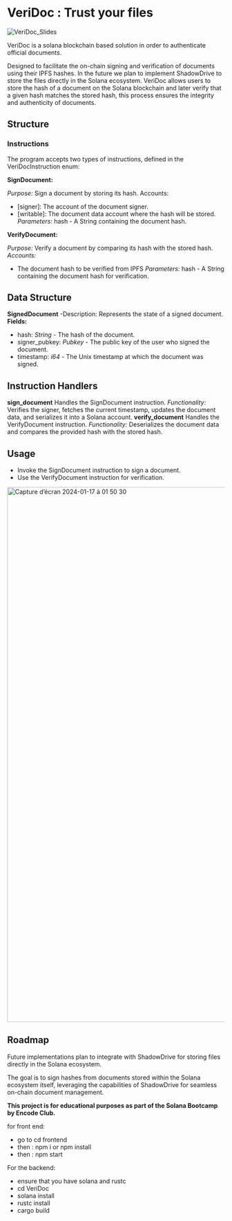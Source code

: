 # VeriDoc : Trust your files
![VeriDoc_Slides](https://github.com/ielboulo/VeriDoc/assets/46560616/96bd6bf6-6c44-45b3-a534-ac0d9862d2a9)

VeriDoc is a solana blockchain based solution in order to authenticate official documents.

Designed to facilitate the on-chain signing and verification of documents using their IPFS hashes.
In the future we plan to implement ShadowDrive to store the files directly in the Solana ecosystem. 
VeriDoc allows users to store the hash of a document on the Solana blockchain and later verify that a given hash matches the stored hash, this process ensures the integrity and authenticity of documents.

## Structure
### Instructions
The program accepts two types of instructions, defined in the VeriDocInstruction enum:

**SignDocument:**

*Purpose:* Sign a document by storing its hash.
Accounts:
- [signer]: The account of the document signer.
- [writable]: The document data account where the hash will be stored.
*Parameters:* hash - A String containing the document hash.

**VerifyDocument:**

*Purpose:* Verify a document by comparing its hash with the stored hash.
*Accounts:*
- The document hash to be verified from IPFS
*Parameters:* hash - A String containing the document hash for verification.

## Data Structure
**SignedDocument**
-Description: Represents the state of a signed document.
**Fields:**
- hash: *String* - The hash of the document.
- signer_pubkey: *Pubkey* - The public key of the user who signed the document.
- timestamp: *i64* - The Unix timestamp at which the document was signed.

## Instruction Handlers
**sign_document**
Handles the SignDocument instruction.
*Functionality:* Verifies the signer, fetches the current timestamp, updates the document data, and serializes it into a Solana account.
**verify_document**
Handles the VerifyDocument instruction.
*Functionality:* Deserializes the document data and compares the provided hash with the stored hash.

## Usage

- Invoke the SignDocument instruction to sign a document.
- Use the VerifyDocument instruction for verification.

<img width="1240" alt="Capture d’écran 2024-01-17 à 01 50 30" src="https://github.com/ielboulo/VeriDoc/assets/46560616/9c821b2a-6c5e-47b7-9614-4ca406b87be4">

## Roadmap
Future implementations plan to integrate with ShadowDrive for storing files directly in the Solana ecosystem.

The goal is to sign hashes from documents stored within the Solana ecosystem itself, leveraging the capabilities of ShadowDrive for seamless on-chain document management.

**This project is for educational purposes as part of the Solana Bootcamp by Encode Club.**


for front end:
- go to cd frontend 
- then :  npm i or npm install
- then : npm start

For the backend:
- ensure that you have solana and rustc
- cd VeriDoc
- solana install
- rustc install
- cargo build 
